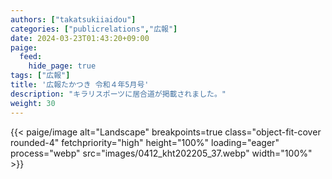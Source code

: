 ```yaml
---
authors: ["takatsukiiaidou"]
categories: ["publicrelations","広報"]
date: 2024-03-23T01:43:20+09:00
paige:
  feed:
    hide_page: true
tags: ["広報"]
title: '広報たかつき 令和４年5月号'
description: "キラリスポーツに居合道が掲載されました。"
weight: 30
---
```


<p>
{{< paige/image alt="Landscape" breakpoints=true class="object-fit-cover rounded-4" fetchpriority="high" height="100%" loading="eager" process="webp" src="images/0412_kht202205_37.webp" width="100%" >}}
</p>
